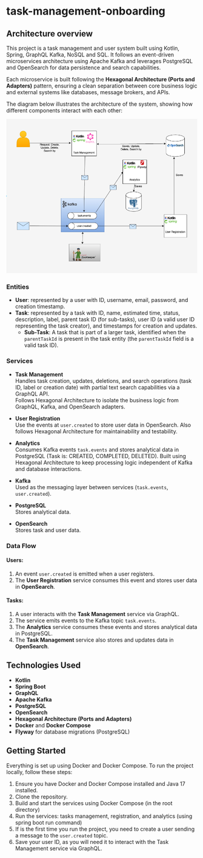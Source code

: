 # task-management-onboarding


## Architecture overview

This project is a task management and user system built using Kotlin, Spring, GraphQL Kafka, NoSQL and SQL. It follows an event-driven microservices architecture using Apache Kafka and leverages PostgreSQL and OpenSearch for data persistence and search capabilities.

Each microservice is built following the **Hexagonal Architecture (Ports and Adapters)** pattern, ensuring a clean separation between core business logic and external systems like databases, message brokers, and APIs.

The diagram below illustrates the architecture of the system, showing how different components interact with each other:

![Project Overview](docs/project_overview.png)

### Entities

- **User**: represented by a user with ID, username, email, password, and creation timestamp.
- **Task**: represented by a task with ID, name, estimated time, status, description, label, parent task ID (for sub-tasks), user ID (a valid user ID representing the task creator), and timestamps for creation and updates.
  - **Sub-Task**: A task that is part of a larger task, identified when the `parentTaskId` is present in the task entity (the `parentTaskId` field is a valid task ID).

### Services

- **Task Management**  
  Handles task creation, updates, deletions, and search operations (task ID, label or creation date) with partial text search capabilities via a GraphQL API.  
  Follows Hexagonal Architecture to isolate the business logic from GraphQL, Kafka, and OpenSearch adapters.

- **User Registration**  
  Use the events at `user.created` to store user data in OpenSearch.
  Also follows Hexagonal Architecture for maintainability and testability.

- **Analytics**  
  Consumes Kafka events `task.events` and stores analytical data in PostgreSQL (Task is: CREATED, COMPLETED, DELETED).
  Built using Hexagonal Architecture to keep processing logic independent of Kafka and database interactions.

- **Kafka**  
  Used as the messaging layer between services (`task.events`, `user.created`).

- **PostgreSQL**  
  Stores analytical data.

- **OpenSearch**  
  Stores task and user data.

### Data Flow

#### Users:
1. An event `user.created` is emitted when a user registers.
2. The **User Registration** service consumes this event and stores user data in **OpenSearch**.

#### Tasks:
1. A user interacts with the **Task Management** service via GraphQL.
2. The service emits events to the Kafka topic `task.events`.
3. The **Analytics** service consumes these events and stores analytical data in PostgreSQL.
4. The **Task Management** service also stores and updates data in **OpenSearch**.



## Technologies Used

- **Kotlin**
- **Spring Boot**
- **GraphQL**
- **Apache Kafka**
- **PostgreSQL**
- **OpenSearch**
- **Hexagonal Architecture (Ports and Adapters)**
- **Docker** and **Docker Compose**
- **Flyway** for database migrations (PostgreSQL)

## Getting Started

Everything is set up using Docker and Docker Compose. To run the project locally, follow these steps:

1. Ensure you have Docker and Docker Compose installed and Java 17 installed.
2. Clone the repository.
3. Build and start the services using Docker Compose (in the root directory)
4. Run the services: tasks management, registration, and analytics (using spring boot run command)
5. If is the first time you run the project, you need to create a user sending a message to the `user.created` topic.
6. Save your user ID, as you will need it to interact with the Task Management service via GraphQL.
